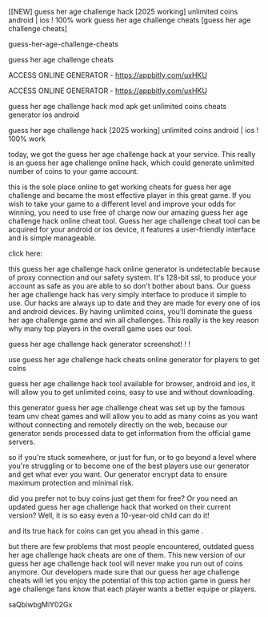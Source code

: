 [[NEW] guess her age challenge hack [2025 working] unlimited coins android | ios ! 100% work guess her age challenge cheats [guess her age challenge cheats]

guess-her-age-challenge-cheats

guess her age challenge cheats

ACCESS ONLINE GENERATOR - https://appbitly.com/uxHKU

ACCESS ONLINE GENERATOR - https://appbitly.com/uxHKU

guess her age challenge hack mod apk get unlimited coins cheats generator ios android

guess her age challenge hack [2025 working] unlimited coins android | ios ! 100% work

today, we got the guess her age challenge hack at your service. This really is an guess her age challenge online hack, which could generate unlimited number of coins to your game account.

this is the sole place online to get working cheats for guess her age challenge and became the most effective player in this great game. If you wish to take your game to a different level and improve your odds for winning, you need to use free of charge now our amazing guess her age challenge hack online cheat tool. Guess her age challenge cheat tool can be acquired for your android or ios device, it features a user-friendly interface and is simple manageable.

click here:

this guess her age challenge hack online generator is undetectable because of proxy connection and our safety system. It's 128-bit ssl, to produce your account as safe as you are able to so don't bother about bans. Our guess her age challenge hack has very simply interface to produce it simple to use. Our hacks are always up to date and they are made for every one of ios and android devices. By having unlimited coins, you'll dominate the guess her age challenge game and win all challenges. This really is the key reason why many top players in the overall game uses our tool.

guess her age challenge hack generator screenshot! ! !

use guess her age challenge hack cheats online generator for players to get coins

guess her age challenge hack tool available for browser, android and ios, it will allow you to get unlimited coins, easy to use and without downloading.

this generator guess her age challenge cheat was set up by the famous team unv cheat games and will allow you to add as many coins as you want without connecting and remotely directly on the web, because our generator sends processed data to get information from the official game servers.

so if you're stuck somewhere, or just for fun, or to go beyond a level where you're struggling or to become one of the best players use our generator and get what ever you want. Our generator encrypt data to ensure maximum protection and minimal risk.

did you prefer not to buy coins just get them for free? Or you need an updated guess her age challenge hack that worked on their current version? Well, it is so easy even a 10-year-old child can do it!

and its true hack for coins can get you ahead in this game .

but there are few problems that most people encountered, outdated guess her age challenge hack cheats are one of them. This new version of our guess her age challenge hack tool will never make you run out of coins anymore. Our developers made sure that our guess her age challenge cheats will let you enjoy the potential of this top action game in guess her age challenge fans know that each player wants a better equipe or players.

saQbiwbgMiY02Gx

